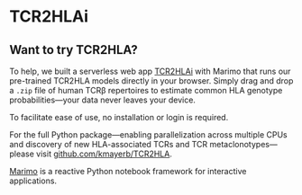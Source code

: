 # TCR2HLAi

## Want to try TCR2HLA?

To help, we built a serverless web app [TCR2HLAi](https://kmayerb.github.io/TCR2HLAi/) with Marimo that runs our pre-trained TCR2HLA models directly in your browser. Simply drag and drop a `.zip` file of human TCRβ repertoires to estimate common HLA genotype probabilities—your data never leaves your device. 

To facilitate ease of use, no installation or login is required.

For the full Python package—enabling parallelization across multiple CPUs and discovery of new HLA-associated TCRs and TCR metaclonotypes—please visit [github.com/kmayerb/TCR2HLA](https://github.com/kmayerb/TCR2HLA).

[Marimo](https://marimo.io) is a reactive Python notebook framework for interactive applications.
